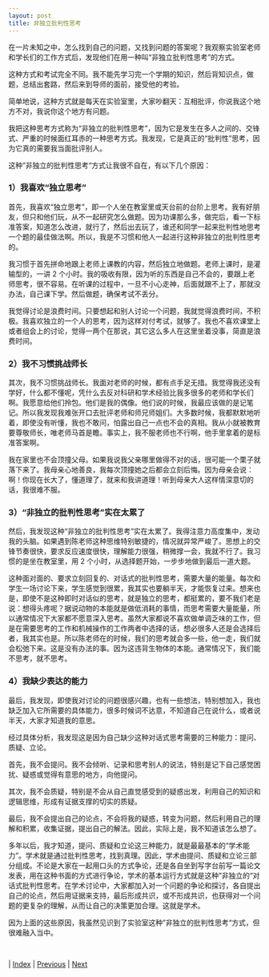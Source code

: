 ```yaml
---
layout: post
title: 非独立批判性思考
---
```


在一片未知之中，怎么找到自己的问题，又找到问题的答案呢？我观察实验室老师和学长们的工作方式后，发现他们在用一种叫“非独立批判性思考”的方式。

这种方式和考试完全不同。我不能先学习完一个学期的知识，然后背知识点，做题，总结出套路，然后来到导师的面前，接受他的考验。

简单地说，这种方式就是每天在实验室里，大家吵翻天：互相批评，你说我这个地方不对，我说你这个地方有问题。

我把这种思考方式称为“非独立的批判性思考”，因为它是发生在多人之间的、交锋式、严重的时候面红耳赤的一种思考方式。我发现，它是真正的“批判性”思考，因为它真的需要我当面批评别人。

这种”非独立的批判性思考“方式让我很不自在，有以下几个原因：

### 1）我喜欢“独立思考”

首先，我喜欢“独立思考”，即一个人坐在教室里或天台前的台阶上思考。我有好朋友，但只和他们玩，从不一起研究怎么做题。因为功课那么多，做完后，看一下标准答案，知道怎么改进，就行了，然后出去玩了，谁还和同学一起来批判性地思考一个题的最佳做法啊。所以，我是不习惯和他人一起进行这种非独立的批判性思考的。

我习惯于首先拼命地跟上老师上课教的内容，然后独立地做题。老师上课时，是灌输型的，一讲 2 个小时。我的吸收有限，因为听的东西是自己不会的，要跟上老师思考，很不容易。在听课的过程中，一旦不小心走神，后面就跟不上了，那就没办法，自己课下学。然后做题，确保考试不丢分。

我觉得讨论是浪费时间。只要想起和别人讨论一个问题，我就觉得浪费时间，不积极。我喜欢独立的一个人的思考，因为这样对付考试，就够了。我也不喜欢课堂上或者组会上的讨论，觉得一两个在那说，其它这么多人在这里坐着没事，简直是浪费时间。

### 2）我不习惯挑战师长

其次，我不习惯挑战师长。我面对老师的时候，都有点手足无措。我觉得我还没有学好，什么都不懂呢，凭什么去反对科研和学术经验比我多很多的老师和学长们啊。我愿意给他们拎包。他们是我的偶像。他们说的时候，我最应该做的是记笔记。所以我发现我难张开口去批评老师和师兄师姐们。大多数时候，我都默默地听着，即使没有听懂，我也不敢问，怕露出自己一点也不会的真相。我从小就被教育要尊敬师长，唯老师马首是瞻。事实上，我不服老师也不行啊，他手里拿着的是标准答案啊。

我在家里也不会顶撞父母。如果我说我父亲哪里做得不对的话，很可能一个栗子就落下来了。我母亲心地善良，我每次顶撞她之后都会立刻后悔。因为母亲会说：啊！你现在长大了，懂道理了，就来和我讲道理！听到母亲大人这样情深意切的话，我很难不服。

### 3）“非独立的批判性思考”实在太累了

然后，我发现这种“非独立的批判性思考”实在太累了。我得注意力高度集中，发动我的头脑。如果遇到陈老师这种思维特别敏捷的，情况就异常严峻了。思想上的交锋节奏很快，要求反应速度很快，理解能力很强，稍微撑一会，我就不行了。我习惯的是坐在教室里，用 2 个小时，从选择题开始，一步步地做到最后一道大题。

这种面对面的、要求立刻回复的、对话式的批判性思考，需要大量的能量。每次和学生一场讨论下来，学生感觉到很累，我其实也要躺半天，才能恢复过来。想来也是，即使不是这种即时对话似的思考，就是独立的思考，都挺累的，要不我们老是说：想得头疼呢？据说动物的本能就是做低消耗的事情，而思考需要大量能量，所以通常情况下大家都不愿意深入思考。虽然大家都说不喜欢做单调乏味的工作，但是在需要思考的工作和机械操作的工作两者中选择的话，想必很多人还是会选择后者，我其实也是。所以陈老师在的时候，我们的思考就会多一些，他一走，我们就会松弛下来。这是没有办法的事。因为这违背生物体的本能。通常情况下，我们能不思考，就不思考。

<!-- 2、批判性思考是一件反生物本能的事，动物的本能就是做低消耗的事情，思考需要大量能量，所以通常情况下普通人都不愿意深入思考，虽然大家都说不喜欢做单调乏味的工作，但是在需要思考的工作和机械操作的工作两者中选择的话，想必很多人还是会选择后者； -->

### 4）我缺少表达的能力

最后，我发现，即使我对讨论的问题很感兴趣，也有一些想法，特别想加入，我也缺乏加入它所需要的具体能力，很多时候词不达意，不知道自己在说什么，或者说半天，大家才知道我的意思。

经过具体分析，我发现这是因为自己缺少这种对话式思考需要的三种能力：提问、质疑、立论。

首先，我不会提问。我不会倾听、记录和思考别人的说法，特别是记下自己感觉困扰、疑惑或觉得有意思的地方，向他提问。

其次，我不会质疑，特别是不会从自己直觉感受到的疑惑出发，利用自己的知识和逻辑思维，形成有证据支撑的切实的质疑。

最后，我不会提出自己的论点，不会将我的疑惑，转变为问题，然后利用自己的理解和积累，收集证据，提出自己的解法。因此，实际上是，我不知道该怎么想了。

多年以后，我才知道，提问、质疑和立论这三种能力，就是最最基本的“学术能力”。学术就是通过批判性思考，找到真理。因此，学术由提问、质疑和立论三部分组成。不论是大家在一起用口头的方式争论，还是各自坐到写字台前写一篇论文发表，用在这种书面的方式进行争论，学术的基本运行方式就是这种”非独立的“对话式批判性思考。在学术讨论中，大家都加入对一个问题的争论和探讨，各自提出自己的论点，然后用证据来支持，最后形成共识，或不形成共识，也获得对一个问题的更复杂的理解，从而让自己的决策更加合理。这就是学术。

因为上面的这些原因，我虽然见识到了实验室这种”非独立的批判性思考“方式，但很难融入当中。

<br/>

| [Index](./) | [Previous](3-5-unknown) | [Next](3-9-teacher)

<!-- 治杰：1、独立思考是自己的事，不会牵扯到他人，也不需要和他人交流，对他人负责，我通过分析自己，发现其本质就是不想交流，并不是什么独立思考能更深入思考之类的原因； -->

<!-- 我不理解国外的课堂中，为什么要采用小班讨论式教学。甚至老师提前录好讲课的视频，学生先自己找时间看视频学习，然后每周老师和学生线下交流一次。线下的交流就不讲具体的知识点了，而是和学生讨论疑难点，或者提出一个问题，引导学生思考。这样大家就可以讨论起来。据说李宏毅老师的线性代数课程就是这么做的。他们觉得这样对老师和学生都有好处，因为老师讲课学生不听，老师在讲台上得不到正反馈，对老师也是一件痛苦的事情，讲课的积极性就会降低，实际上是对老师的消耗。 -->


